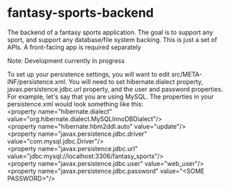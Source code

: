 # fantasy-sports-backend
The backend of a fantasy sports application. The goal is to support any sport, and support any database/file system backing. This is just a set of APIs. A front-facing app is required separately

Note: Development currently in progress

To set up your persistence settings, you will want to edit src/META-INF/persistence.xml.
You will need to set hibernate.dialect property, javax.persistence.jdbc.url property,
and the user and password properties. For example, let's say that you are using MySQL.
The properties in your persistence.xml would look something like this:
<br />
\<property name="hibernate.dialect" value="org.hibernate.dialect.MySQLInnoDBDialect"/>
<br />
\<property name="hibernate.hbm2ddl.auto" value="update"/>
<br />
\<property name="javax.persistence.jdbc.driver" value="com.mysql.jdbc.Driver"/>
<br />
\<property name="javax.persistence.jdbc.url" value="jdbc:mysql://localhost:3306/fantasy_sports"/>
<br />
\<property name="javax.persistence.jdbc.user" value="web_user"/>
<br />
\<property name="javax.persistence.jdbc.password" value="\<SOME PASSWORD>"/>
